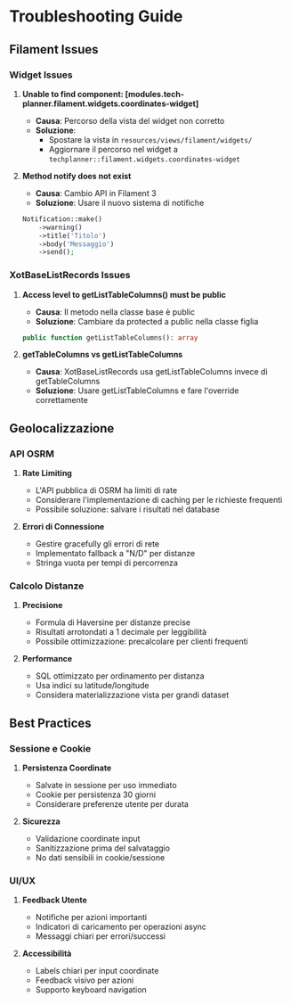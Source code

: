 # Troubleshooting Guide

## Filament Issues

### Widget Issues
1. **Unable to find component: [modules.tech-planner.filament.widgets.coordinates-widget]**
   - **Causa**: Percorso della vista del widget non corretto
   - **Soluzione**: 
     - Spostare la vista in `resources/views/filament/widgets/`
     - Aggiornare il percorso nel widget a `techplanner::filament.widgets.coordinates-widget`

2. **Method notify does not exist**
   - **Causa**: Cambio API in Filament 3
   - **Soluzione**: Usare il nuovo sistema di notifiche
   ```php
   Notification::make()
       ->warning()
       ->title('Titolo')
       ->body('Messaggio')
       ->send();
   ```

### XotBaseListRecords Issues
1. **Access level to getListTableColumns() must be public**
   - **Causa**: Il metodo nella classe base è public
   - **Soluzione**: Cambiare da protected a public nella classe figlia
   ```php
   public function getListTableColumns(): array
   ```

2. **getTableColumns vs getListTableColumns**
   - **Causa**: XotBaseListRecords usa getListTableColumns invece di getTableColumns
   - **Soluzione**: Usare getListTableColumns e fare l'override correttamente

## Geolocalizzazione

### API OSRM
1. **Rate Limiting**
   - L'API pubblica di OSRM ha limiti di rate
   - Considerare l'implementazione di caching per le richieste frequenti
   - Possibile soluzione: salvare i risultati nel database

2. **Errori di Connessione**
   - Gestire gracefully gli errori di rete
   - Implementato fallback a "N/D" per distanze
   - Stringa vuota per tempi di percorrenza

### Calcolo Distanze
1. **Precisione**
   - Formula di Haversine per distanze precise
   - Risultati arrotondati a 1 decimale per leggibilità
   - Possibile ottimizzazione: precalcolare per clienti frequenti

2. **Performance**
   - SQL ottimizzato per ordinamento per distanza
   - Usa indici su latitude/longitude
   - Considera materializzazione vista per grandi dataset

## Best Practices

### Sessione e Cookie
1. **Persistenza Coordinate**
   - Salvate in sessione per uso immediato
   - Cookie per persistenza 30 giorni
   - Considerare preferenze utente per durata

2. **Sicurezza**
   - Validazione coordinate input
   - Sanitizzazione prima del salvataggio
   - No dati sensibili in cookie/sessione

### UI/UX
1. **Feedback Utente**
   - Notifiche per azioni importanti
   - Indicatori di caricamento per operazioni async
   - Messaggi chiari per errori/successi

2. **Accessibilità**
   - Labels chiari per input coordinate
   - Feedback visivo per azioni
   - Supporto keyboard navigation
